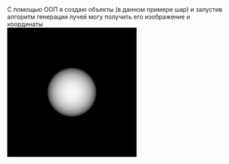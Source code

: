 <div>С помощью ООП я создаю объекты (в данном примере шар) и запустив алгоритм генерации лучей могу получить его изображение и координаты</div>
<img src="1.png">
